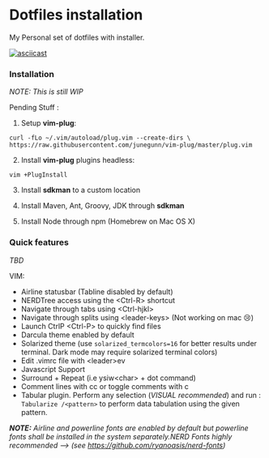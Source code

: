 # Dotfiles installation 
My Personal set of dotfiles with installer.

<script type="text/javascript" src="https://asciinema.org/a/14.js" id="asciicast-14" async></script>
[![asciicast](https://asciinema.org/a/div7031ylnzqxuuvphafh8x1b.png)](https://asciinema.org/a/div7031ylnzqxuuvphafh8x1b)

### Installation
_NOTE: This is still WIP_


Pending Stuff : 

1. Setup **vim-plug**:

  `curl -fLo ~/.vim/autoload/plug.vim --create-dirs \
    https://raw.githubusercontent.com/junegunn/vim-plug/master/plug.vim`

2. Install **vim-plug** plugins headless:

  ```
  vim +PlugInstall
  ```
3. Install **sdkman** to a custom location

4. Install Maven, Ant, Groovy, JDK through **sdkman** 

5. Install Node through npm (Homebrew on Mac OS X)
  
### Quick features

_TBD_

VIM:
- Airline statusbar (Tabline disabled by default)
- NERDTree access using the \<Ctrl-R\> shortcut
- Navigate through tabs using \<Ctrl-hjkl\>
- Navigate through splits using \<leader-keys\> (Not working on mac :cry:)
- Launch CtrlP \<Ctrl-P\> to quickly find files
- Darcula theme enabled by default
- Solarized theme (use `solarized_termcolors=16` for better results under terminal. Dark mode may require solarized terminal colors)
- Edit .vimrc file with \<leader\>ev
- Javascript Support
- Surround + Repeat (i.e ysiw\<char\> + dot command)
- Comment lines with <leader>cc or toggle comments with <leader>c<space>
- Tabular plugin. Perform any selection (_VISUAL recommended_) and run : `Tabularize /<pattern>` to perform data tabulation using the given pattern.

_**NOTE:** Airline and powerline fonts are enabled by default but powerline fonts shall be installed in the system separately.NERD Fonts highly recommended --> (see https://github.com/ryanoasis/nerd-fonts)_
